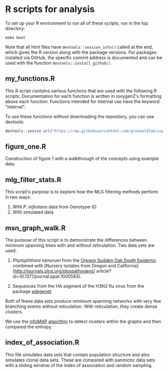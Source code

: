 # R scripts for analysis

To set up your R environment to run all of these scripts, run in the top
directory:

```
make boot
```

Note that all html files have `devtools::session_info()` called at the end,
which gives the R version along with the package versions. For packages
installed via GitHub, the specific commit address is documented and can be used
with the function `devtools::install_github()`.

## my\_functions.R

This R script contains various functions that are used with the following R
scripts. Documentation for each function is written in roxygen2's formatting
above each function. Functions intended for internal use have the keyword
"internal".

To use these functions without downloading the repository, you can use devtools:

```R
devtools::source_url("https://raw.githubusercontent.com/grunwaldlab/supplementary-poppr-2.0/master/Rscripts/my_functions.R")
```

## figure\_one.R

Construction of figure 1 with a walkthrough of the concepts using example data.

## mlg\_filter\_stats.R

This script's purpose is to explore how the MLG filtering methods perform in two
ways:

 1. With *P. infestans* data from Genotype-ID
 2. With simulated data

## msn\_graph\_walk.R

The purpose of this script is to demonstrate the differences between minimum
spanning trees with and without reticulation. Two data sets are used:

 1. *Phytophthora ramorum* from the [Oregon Sudden Oak Death
    Epidemic](http://dx.doi.org/10.5281/zenodo.13007) combined with [Nursery
    isolates from Oregon and California](http://journals.plos.org/plospathogens/
    article?id=10.1371/journal.ppat.1000583).
 
 2. Sequences from the HA segment of the H3N2 flu virus from the package
    [adegenet](https://github.com/thibautjombart/adegenet).
 
Both of these data sets produce minimum spanning networks with very few
branching events without reticulation. With reticulation, they create dense
clusters.

We use the [infoMAP](http://www.pnas.org/content/105/4/1118)
[algorithm](http://arxiv.org/abs/0707.0609) to detect clusters within the graphs
and then compared the entropy.

## index\_of\_association.R

This file simulates data sets that contain population structure and also
simulates clonal data sets. These are compared with panmictic data sets with a
sliding window of the index of association and random sampling.
